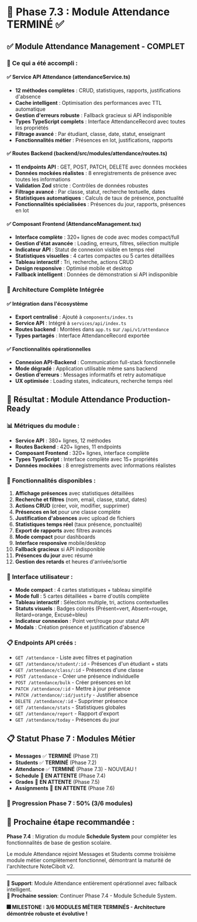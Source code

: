 # 🎉 Phase 7.3 : Module Attendance TERMINÉ ✅

## ✅ Module Attendance Management - COMPLET

### 🎯 **Ce qui a été accompli :**

#### ✅ **Service API Attendance (attendanceService.ts)**
- **12 méthodes complètes** : CRUD, statistiques, rapports, justifications d'absence
- **Cache intelligent** : Optimisation des performances avec TTL automatique
- **Gestion d'erreurs robuste** : Fallback gracieux si API indisponible
- **Types TypeScript complets** : Interface AttendanceRecord avec toutes les propriétés
- **Filtrage avancé** : Par étudiant, classe, date, statut, enseignant
- **Fonctionnalités métier** : Présences en lot, justifications, rapports

#### ✅ **Routes Backend (backend/src/modules/attendance/routes.ts)**
- **11 endpoints API** : GET, POST, PATCH, DELETE avec données mockées
- **Données mockées réalistes** : 8 enregistrements de présence avec toutes les informations
- **Validation Zod** stricte : Contrôles de données robustes
- **Filtrage avancé** : Par classe, statut, recherche textuelle, dates
- **Statistiques automatiques** : Calculs de taux de présence, ponctualité
- **Fonctionnalités spécialisées** : Présences du jour, rapports, présences en lot

#### ✅ **Composant Frontend (AttendanceManagement.tsx)**
- **Interface complète** : 320+ lignes de code avec modes compact/full
- **Gestion d'état avancée** : Loading, erreurs, filtres, sélection multiple
- **Indicateur API** : Statut de connexion visible en temps réel
- **Statistiques visuelles** : 4 cartes compactes ou 5 cartes détaillées
- **Tableau interactif** : Tri, recherche, actions CRUD
- **Design responsive** : Optimisé mobile et desktop
- **Fallback intelligent** : Données de démonstration si API indisponible

### 🔄 **Architecture Complète Intégrée**

#### ✅ **Intégration dans l'écosystème**
- **Export centralisé** : Ajouté à `components/index.ts`
- **Service API** : Intégré à `services/api/index.ts`
- **Routes backend** : Montées dans `app.ts` sur `/api/v1/attendance`
- **Types partagés** : Interface AttendanceRecord exportée

#### ✅ **Fonctionnalités opérationnelles**
- **Connexion API-Backend** : Communication full-stack fonctionnelle
- **Mode dégradé** : Application utilisable même sans backend
- **Gestion d'erreurs** : Messages informatifs et retry automatique
- **UX optimisée** : Loading states, indicateurs, recherche temps réel

## 🎯 **Résultat : Module Attendance Production-Ready**

### 📊 **Métriques du module :**
- **Service API** : 380+ lignes, 12 méthodes
- **Routes Backend** : 420+ lignes, 11 endpoints  
- **Composant Frontend** : 320+ lignes, interface complète
- **Types TypeScript** : Interface complète avec 15+ propriétés
- **Données mockées** : 8 enregistrements avec informations réalistes

### 🚀 **Fonctionnalités disponibles :**
1. **Affichage présences** avec statistiques détaillées
2. **Recherche et filtres** (nom, email, classe, statut, dates)
3. **Actions CRUD** (créer, voir, modifier, supprimer)
4. **Présences en lot** pour une classe complète
5. **Justification d'absences** avec upload de fichiers
6. **Statistiques temps réel** (taux présence, ponctualité)
7. **Export de rapports** avec filtres avancés
8. **Mode compact** pour dashboards
9. **Interface responsive** mobile/desktop
10. **Fallback gracieux** si API indisponible
11. **Présences du jour** avec résumé
12. **Gestion des retards** et heures d'arrivée/sortie

### 🎨 **Interface utilisateur :**
- **Mode compact** : 4 cartes statistiques + tableau simplifié
- **Mode full** : 5 cartes détaillées + barre d'outils complète
- **Tableau interactif** : Sélection multiple, tri, actions contextuelles
- **Statuts visuels** : Badges colorés (Présent=vert, Absent=rouge, Retard=orange, Excusé=bleu)
- **Indicateur connexion** : Point vert/rouge pour statut API
- **Modals** : Création présence et justification d'absence

### 📋 **Endpoints API créés :**
- `GET /attendance` - Liste avec filtres et pagination
- `GET /attendance/student/:id` - Présences d'un étudiant + stats
- `GET /attendance/class/:id` - Présences d'une classe
- `POST /attendance` - Créer une présence individuelle
- `POST /attendance/bulk` - Créer présences en lot
- `PATCH /attendance/:id` - Mettre à jour présence
- `PATCH /attendance/:id/justify` - Justifier absence
- `DELETE /attendance/:id` - Supprimer présence
- `GET /attendance/stats` - Statistiques globales
- `GET /attendance/report` - Rapport d'export
- `GET /attendance/today` - Présences du jour

## 📋 **Statut Phase 7 : Modules Métier**

- **Messages** ✅ **TERMINÉ** (Phase 7.1)
- **Students** ✅ **TERMINÉ** (Phase 7.2)
- **Attendance** ✅ **TERMINÉ** (Phase 7.3) - NOUVEAU !
- **Schedule** 🔄 **EN ATTENTE** (Phase 7.4)
- **Grades** 🔄 **EN ATTENTE** (Phase 7.5)
- **Assignments** 🔄 **EN ATTENTE** (Phase 7.6)

### 🎯 **Progression Phase 7 : 50% (3/6 modules)**

## 🎯 **Prochaine étape recommandée :**
**Phase 7.4** : Migration du module **Schedule System** pour compléter les fonctionnalités de base de gestion scolaire.

Le module Attendance rejoint Messages et Students comme troisième module métier complètement fonctionnel, démontrant la maturité de l'architecture NoteCibolt v2.

---

**📡 Support**: Module Attendance entièrement opérationnel avec fallback intelligent.  
**🔄 Prochaine session**: Continuer Phase 7.4 - Module Schedule System.

**🎆 MILESTONE : 3/6 MODULES MÉTIER TERMINÉS - Architecture démontrée robuste et évolutive !**
